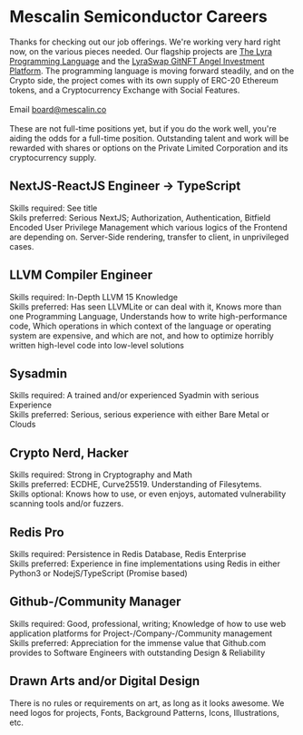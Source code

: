 # Mescalin Semiconductor Careers

Thanks for checking out our job offerings. We're working very hard right now, on the various pieces needed. Our flagship projects are [The Lyra Programming Language](https://github.com/mescalinsemi/lyra-lang) and the [LyraSwap GitNFT Angel Investment Platform](https://lyraswap.com). The programming language is moving forward steadily, and on the Crypto side, the project comes with its own supply of ERC-20 Ethereum tokens, and a Cryptocurrency Exchange with Social Features.<br ><br />
Email board@mescalin.co<br />
<br/>
These are not full-time positions yet, but if you do the work well, you're aiding the odds for a full-time position. Outstanding talent and work will be rewarded with shares or options on the Private Limited Corporation and its cryptocurrency supply.

## NextJS-ReactJS Engineer -> TypeScript
Skills required: See title<br />
Skils preferred: Serious NextJS; Authorization, Authentication, Bitfield Encoded User Privilege Management which various logics of the Frontend are depending on. Server-Side rendering, transfer to client, in unprivileged cases.<br />

## LLVM Compiler Engineer<br />
Skills required: In-Depth LLVM 15 Knowledge<br />
Skills preferred: Has seen LLVMLite or can deal with it, Knows more than one Programming Language, Understands how to write high-performance code, Which operations in which context of the language or operating system are expensive, and which are not, and how to optimize horribly written high-level code into low-level solutions<br />

## Sysadmin
Skills required: A trained and/or experienced Syadmin with serious Experience<br />
Skills preferred: Serious, serious experience with either Bare Metal or Clouds

## Crypto Nerd, Hacker
Skills required: Strong in Cryptography and Math<br />
Skills preferred: ECDHE, Curve25519. Understanding of Filesytems. <br />
Skills optional: Knows how to use, or even enjoys, automated vulnerability scanning tools and/or fuzzers.

## Redis Pro
Skills required: Persistence in Redis Database, Redis Enterprise<br />
Skills preferred: Experience in fine implementations using Redis in either Python3 or NodejS/TypeScript (Promise based)

## Github-/Community Manager
Skills required: Good, professional, writing; Knowledge of how to use web application platforms for Project-/Company-/Community management<br />
Skills preferred: Appreciation for the immense value that Github.com provides to Software Engineers with outstanding Design & Reliability

## Drawn Arts and/or Digital Design
There is no rules or requirements on art, as long as it looks awesome. We need logos for projects, Fonts, Background Patterns, Icons, Illustrations, etc.
